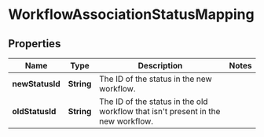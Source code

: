 # WorkflowAssociationStatusMapping

## Properties
Name | Type | Description | Notes
------------ | ------------- | ------------- | -------------
**newStatusId** | **String** | The ID of the status in the new workflow. | 
**oldStatusId** | **String** | The ID of the status in the old workflow that isn&#x27;t present in the new workflow. | 

